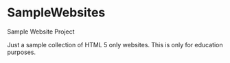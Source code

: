 # SampleWebsites
Sample Website Project


Just a sample collection of HTML 5 only websites. This is only for education purposes.
